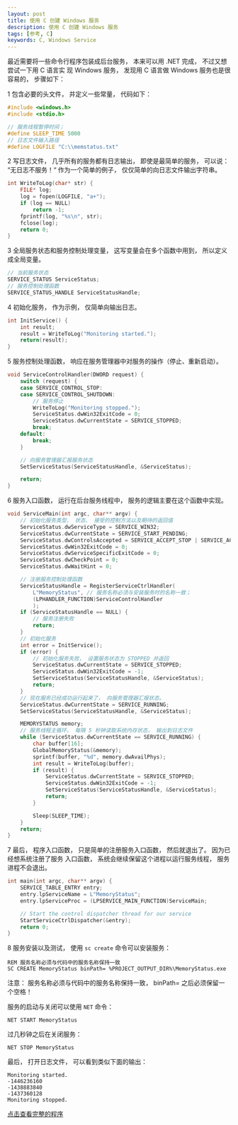 ```yaml
---
layout: post
title: 使用 C 创建 Windows 服务
description: 使用 C 创建 Windows 服务
tags: [参考, C]
keywords: C, Windows Service
---
```


最近需要将一些命令行程序包装成后台服务， 本来可以用 .NET 完成， 不过又想尝试一下用 C 语言实
现 Windows 服务， 发现用 C 语言做 Windows 服务也是很容易的， 步骤如下：

1 包含必要的头文件， 并定义一些常量， 代码如下：

```c
#include <windows.h>
#include <stdio.h>

// 服务线程暂停时间；
#define SLEEP_TIME 5000
// 日志文件输入路径
#define LOGFILE "C:\\memstatus.txt"
```

2 写日志文件， 几乎所有的服务都有日志输出， 即使是最简单的服务， 可以说： “无日志不服务！“ 
作为一个简单的例子， 仅仅简单的向日志文件输出字符串。

```c
int WriteToLog(char* str) {
    FILE* log;
    log = fopen(LOGFILE, "a+");
    if (log == NULL)
        return -1;
    fprintf(log, "%s\n", str);
    fclose(log);
    return 0;
}
```

3 全局服务状态和服务控制处理变量， 这写变量会在多个函数中用到， 所以定义成全局变量。

```c
// 当前服务状态
SERVICE_STATUS ServiceStatus;
// 服务控制处理函数
SERVICE_STATUS_HANDLE ServiceStatusHandle;
```

4 初始化服务， 作为示例， 仅简单向输出日志。

```c
int InitService() {
    int result;
    result = WriteToLog("Monitoring started.");
    return(result);
}
```

5 服务控制处理函数， 响应在服务管理器中对服务的操作（停止、重新启动）。

```c
void ServiceControlHandler(DWORD request) {
    switch (request) {
    case SERVICE_CONTROL_STOP:
    case SERVICE_CONTROL_SHUTDOWN:
        // 服务停止
        WriteToLog("Monitoring stopped.");
        ServiceStatus.dwWin32ExitCode = 0;
        ServiceStatus.dwCurrentState = SERVICE_STOPPED;
        break;
    default:
        break;
    }

    // 向服务管理器汇报服务状态
    SetServiceStatus(ServiceStatusHandle, &ServiceStatus);

    return;
}
```

6 服务入口函数， 运行在后台服务线程中， 服务的逻辑主要在这个函数中实现。

```c
void ServiceMain(int argc, char** argv) {
    // 初始化服务类型、 状态、 接受的控制方法以及期待的返回值
    ServiceStatus.dwServiceType = SERVICE_WIN32;
    ServiceStatus.dwCurrentState = SERVICE_START_PENDING;
    ServiceStatus.dwControlsAccepted = SERVICE_ACCEPT_STOP | SERVICE_ACCEPT_SHUTDOWN;
    ServiceStatus.dwWin32ExitCode = 0;
    ServiceStatus.dwServiceSpecificExitCode = 0;
    ServiceStatus.dwCheckPoint = 0;
    ServiceStatus.dwWaitHint = 0;

    // 注册服务控制处理函数
    ServiceStatusHandle = RegisterServiceCtrlHandler(
        L"MemoryStatus", // 服务名称必须与安装服务时的名称一致；
        (LPHANDLER_FUNCTION)ServiceControlHandler
        );
    if (ServiceStatusHandle == NULL) {
        // 服务注册失败
        return;
    }
    // 初始化服务
    int error = InitService();
    if (error) {
        // 初始化服务失败， 设置服务状态为 STOPPED 并返回
        ServiceStatus.dwCurrentState = SERVICE_STOPPED;
        ServiceStatus.dwWin32ExitCode = -1;
        SetServiceStatus(ServiceStatusHandle, &ServiceStatus);
        return;
    }
    // 现在服务已经成功运行起来了， 向服务管理器汇报状态。
    ServiceStatus.dwCurrentState = SERVICE_RUNNING;
    SetServiceStatus(ServiceStatusHandle, &ServiceStatus);

    MEMORYSTATUS memory;
    // 服务线程主循环， 每隔 5 秒钟读取系统内存状态， 输出到日志文件
    while (ServiceStatus.dwCurrentState == SERVICE_RUNNING) {
        char buffer[16];
        GlobalMemoryStatus(&memory);
        sprintf(buffer, "%d", memory.dwAvailPhys);
        int result = WriteToLog(buffer);
        if (result) {
            ServiceStatus.dwCurrentState = SERVICE_STOPPED;
            ServiceStatus.dwWin32ExitCode = -1;
            SetServiceStatus(ServiceStatusHandle, &ServiceStatus);
            return;
        }

        Sleep(SLEEP_TIME);
    }
    return;
}
```

7 最后， 程序入口函数， 只是简单的注册服务入口函数， 然后就退出了。 因为已经想系统注册了服务
入口函数， 系统会继续保留这个进程以运行服务线程， 服务进程不会退出。

```c
int main(int argc, char** argv) {
    SERVICE_TABLE_ENTRY entry;
    entry.lpServiceName = L"MemoryStatus";
    entry.lpServiceProc = (LPSERVICE_MAIN_FUNCTION)ServiceMain;

    // Start the control dispatcher thread for our service
    StartServiceCtrlDispatcher(&entry);
    return 0;
}
```

8 服务安装以及测试， 使用 `sc create` 命令可以安装服务：

```
REM 服务名称必须与代码中的服务名称保持一致
SC CREATE MemoryStatus binPath= %PROJECT_OUTPUT_DIR%\MemoryStatus.exe
```

<div class="alert alert-warning">
注意： 服务名称必须与代码中的服务名称保持一致， binPath= 之后必须保留一个空格！
</div>

服务的启动与关闭可以使用 `NET` 命令：

```
NET START MemoryStatus
```

过几秒钟之后在关闭服务：

```
NET STOP MemoryStatus
```

最后， 打开日志文件， 可以看到类似下面的输出：

```text
Monitoring started.
-1446236160
-1438883840
-1437360128
Monitoring stopped.
```

[点击查看完整的程序](https://gist.github.com/beginor/6f8a6f46489bfd8e6dce)